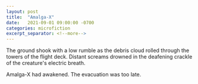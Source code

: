 ```yaml
---
layout: post
title:  "Amalga-X"
date:   2021-09-01 09:00:00 -0700
categories: microfiction
excerpt_separator: <!--more-->
---
```

The ground shook with a low rumble as the debris cloud rolled through the towers of the flight deck. Distant screams drowned in the deafening crackle of the creature's electric breath. 

Amalga-X had awakened. The evacuation was too late.